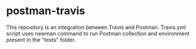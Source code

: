 # postman-travis

This repository is an integration between Travis and Postman. Travis.yml script uses newman command to run Postman collection and environment present in the "tests"
folder.
